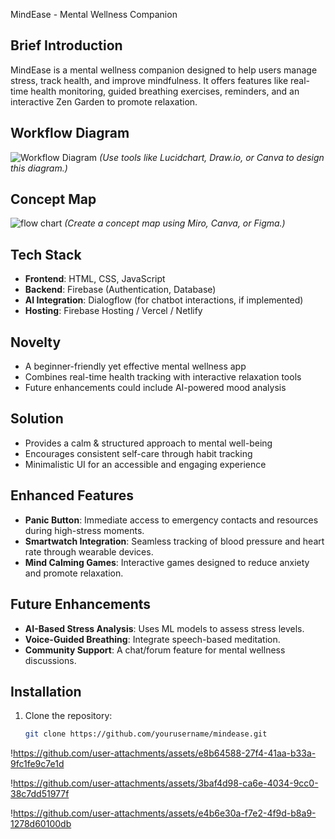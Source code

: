  MindEase - Mental Wellness Companion

## Brief Introduction
MindEase is a mental wellness companion designed to help users manage stress, track health, and improve mindfulness. It offers features like real-time health monitoring, guided breathing exercises, reminders, and an interactive Zen Garden to promote relaxation.

## Workflow Diagram
![Workflow Diagram](path/to/workflow_diagram.png)
*(Use tools like Lucidchart, Draw.io, or Canva to design this diagram.)*

## Concept Map
![flow chart](https://github.com/user-attachments/assets/7fb9ae9d-c895-4bec-af5a-f518be578db3)
*(Create a concept map using Miro, Canva, or Figma.)*

## Tech Stack
- **Frontend**: HTML, CSS, JavaScript
- **Backend**: Firebase (Authentication, Database)
- **AI Integration**: Dialogflow (for chatbot interactions, if implemented)
- **Hosting**: Firebase Hosting / Vercel / Netlify

## Novelty
- A beginner-friendly yet effective mental wellness app
- Combines real-time health tracking with interactive relaxation tools
- Future enhancements could include AI-powered mood analysis

## Solution
- Provides a calm & structured approach to mental well-being
- Encourages consistent self-care through habit tracking
- Minimalistic UI for an accessible and engaging experience

## Enhanced Features
- **Panic Button**: Immediate access to emergency contacts and resources during high-stress moments.
- **Smartwatch Integration**: Seamless tracking of blood pressure and heart rate through wearable devices.
- **Mind Calming Games**: Interactive games designed to reduce anxiety and promote relaxation.

## Future Enhancements
- **AI-Based Stress Analysis**: Uses ML models to assess stress levels.
- **Voice-Guided Breathing**: Integrate speech-based meditation.
- **Community Support**: A chat/forum feature for mental wellness discussions.

## Installation
1. Clone the repository:
   ```bash
   git clone https://github.com/yourusername/mindease.git


!https://github.com/user-attachments/assets/e8b64588-27f4-41aa-b33a-9fc1fe9c7e1d

!https://github.com/user-attachments/assets/3baf4d98-ca6e-4034-9cc0-38c7dd51977f

!https://github.com/user-attachments/assets/e4b6e30a-f7e2-4f9d-b8a9-1278d60100db
